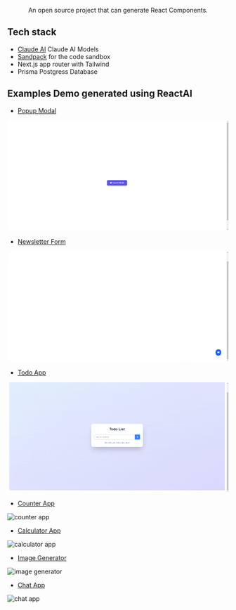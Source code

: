 <p align="center">
  An open source project that can generate React Components.
</p>

## Tech stack

- [Claude AI](https://www.anthropic.com/) Claude AI Models
- [Sandpack](https://sandpack.codesandbox.io/) for the code sandbox
- Next.js app router with Tailwind
- Prisma Postgress Database

## Examples Demo generated using ReactAI

- [Popup Modal](https://reactai.vasarai.net/share/_ajy9)

![popup modal](examples/gifs/popup-modal-reactai.gif)

- [Newsletter Form](https://reactai.vasarai.net/share/qfhed)

![newsletter form](examples/gifs/newsletter-form-reactai.gif)

- [Todo App](https://reactai.vasarai.net/share/nLQ1G)

![todo app](examples/gifs/todo-app-reactai.gif)

- [Counter App](https://reactai.vasarai.net/share/EGzfh)

![counter app](examples/gifs/counter-app-reactai.gif)

- [Calculator App](https://reactai.vasarai.net/share/SNSb3)

![calculator app](examples/gifs/calculator-app-reactai.gif)

- [Image Generator](https://reactai.vasarai.net/share/gldbD)

![image generator](examples/gifs/image-generator-reactai.gif)

- [Chat App](https://reactai.vasarai.net/share/450ym)

![chat app](examples/gifs/chat-app-reactai.gif)